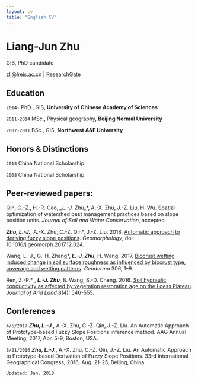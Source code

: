 ```yaml
---
layout: cv
title: "English CV"
---
```


# Liang-Jun Zhu

GIS, PhD candidate

<div id="webaddress"><i class="fa fa-envelope">
</i> <a href="mailto:zlj@lreis.ac.cn">zlj@lreis.ac.cn</a>
|
<i class="fa fa-archive">
</i> <a href="https://www.researchgate.net/profile/Liangjun_Zhu">ResearchGate</a></div>

## Education

`2014-` PhD., GIS, **University of Chinese Academy of Sciences**

`2011-2014` MSc., Physical geography, **Beijing Normal University**

`2007-2011` BSc., GIS, **Northwest A&F University**

## Honors & Distinctions

`2013` China National Scholarship

`2008` China National Scholarship

## Peer-reviewed papers:

Qin, C.-Z., H.-R. Gao,  **_L.-J. Zhu*_**, A.-X. Zhu, J.-Z. Liu, H. Wu. Spatial optimization of watershed best management practices based on slope position units. _Journal of Soil and Water Conservation_, accepted.

**_Zhu, L.-J._**, A.-X. Zhu, C.-Z. Qin*, J.-Z. Liu. 2018. [Automatic approach to deriving fuzzy slope positions](https://doi.org/10.1016/j.geomorph.2017.12.024).  _Geomorphology_, doi: 10.1016/j.geomorph.2017.12.024.

Wang, L.-J., G.-H. Zhang*, **_L.-J. Zhu_**, H. Wang. 2017. [Biocrust wetting induced change in soil surface roughness as influenced by biocrust type, coverage and wetting patterns](http://dx.doi.org/10.1016/j.geoderma.2017.06.032). _Geoderma_ 306, 1–9.

Ren, Z.-P.* , **_L.-J. Zhu_**, B. Wang, S.-D. Cheng. 2016. [Soil hydraulic conductivity as affected by vegetation restoration age on the Loess Plateau](http://dx.doi.org/10.1007/s40333-016-0010-2). _Journal of Arid Land_ 8(4): 546-555.

## Conferences

`4/5/2017` **_Zhu, L.-J._**, A.-X. Zhu, C.-Z. Qin, J.-Z. Liu. An Automatic Approach of Prototype-based Fuzzy Slope Positions inference method. AAG Annual Meeting, 2017, Apr. 5-9, Boston, USA.

`8/21/2016` **_Zhu, L.-J._**, A.-X. Zhu, C.-Z. Qin, J.-Z. Liu. An Automatic Approach to Prototype-based Derivation of Fuzzy Slope Positions. 33rd International Geographical Congress, 2016, Aug. 21-25, Beijing, China.

`Updated: Jan. 2018`
